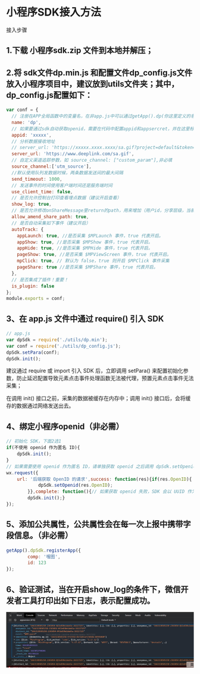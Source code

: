 # 小程序SDK接入方法

接入步骤

## 1.下载 小程序sdk.zip 文件到本地并解压；
## 2.将 sdk文件dp.min.js 和配置文件dp_config.js文件放入小程序项目中，建议放到utils文件夹；其中，dp_config.js配置如下：

```js
var conf = {
  // 注册在APP全局函数中的变量名，在非app.js中可以通过getApp().dp(你这里定义的名字来使用)
  name: 'dp',
  // 如果要通过sdk自动获取openid，需要在代码中配置appid和appsercret，并在这里标志appid,不需要的话，非必填。
  appid: 'xxxxx',
  // 分析数据接收地址
  // server_url: 'https://xxxxx.xxxx.xxxx/sa.gif?project=default&token=27eeee',
  server_url: 'https://www.deeplink.com/sa.gif',
  // 自定义渠道追踪参数，如 source_channel: ["custom_param"],非必填
  source_channel:['utm_source'],
  //默认使用队列发数据时候，两条数据发送间的最大间隔
  send_timeout: 1000,
  // 发送事件的时间使用客户端时间还是服务端时间
  use_client_time: false,
  // 是否允许控制台打印查看埋点数据（建议开启查看）
  show_log: true,
  // 是否允许修改onShareMessage里return的path，用来增加（用户id，分享层级，当前的path），在app onshow中自动获取这些参数来查看具体分享来源，层级等
  allow_amend_share_path: true,
  // 是否自动采集如下事件（建议开启）
  autoTrack: {
    appLaunch: true, //是否采集 $MPLaunch 事件，true 代表开启。
    appShow: true, //是否采集 $MPShow 事件，true 代表开启。
    appHide: true, //是否采集 $MPHide 事件，true 代表开启。
    pageShow: true, //是否采集 $MPViewScreen 事件，true 代表开启。
    mpClick: true, // 默认为 false，true 则开启 $MPClick 事件采集 
    pageShare: true //是否采集 $MPShare 事件，true 代表开启。
  },
  // 是否集成了插件！重要！
  is_plugin: false
};
module.exports = conf; 
``` 

## 3、在 app.js 文件中通过 require() 引入 SDK
```js
// app.js
var dpSdk = require('./utils/dp.min');
var conf = require('./utils/dp_config.js');
dpSdk.setPara(conf);
dpSdk.init();
```
建议通过 require 或 import 引入 SDK 后，立即调用 setPara() 来配置初始化参数，防止延迟配置导致元素点击事件处理函数无法被代理，预置元素点击事件无法采集；

在调用 init() 接口之前，采集的数据被缓存在内存中；调用 init() 接口后，会将缓存的数据通过网络发送出去。

## 4、绑定小程序openid（非必需）
```js
// 初始化 SDK，下面2选1
if(不使用 openid 作为匿名 ID){
    dpSdk.init();
}
// 如果需要使用 openid 作为匿名 ID，请单独获取 openid 之后调用 dpSdk.setOpenid() 方法
wx.request({
    url: '后端获取 OpenID 的请求',success: function(res){if(res.OpenID){
            dpSdk.setOpenid(res.OpenID); 
        }},complete: function(){// 如果获取 openid 失败，SDK 会以 UUID 作为匿名 ID 发数据
        dpSdk.init();}
});
```


## 5、添加公共属性，公共属性会在每一次上报中携带字段信息。（非必需）
```js
getApp().dpSdk.registerApp({
        comp: '喔图',
        id: 123
});
```


## 6、验证测试，当在开启show_log的条件下，微信开发者工具打印出如下日志，表示配置成功。
<div align=center>
    <img src="../img/小程序sdk接入成功显示.png" alt="" width="650">
</div>